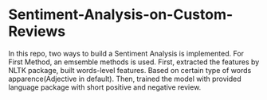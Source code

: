 # Sentiment-Analysis-on-Custom-Reviews
In this repo, two ways to build a Sentiment Analysis is implemented.
For First Method, an emsemble methods is used. First, extracted the features by NLTK package, built words-level features. Based on certain type of words apparence(Adjective in default). Then, trained the model with provided language package with short positive and negative review.
